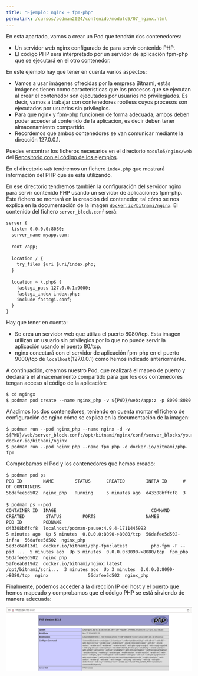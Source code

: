```yaml
---
title: "Ejemplo: nginx + fpm-php"
permalink: /cursos/podman2024/contenido/modulo5/07_nginx.html
---
```


En esta apartado, vamos a crear un Pod que tendrán dos contenedores: 

* Un servidor web nginx configurado de para servir contenido PHP.
* El código PHP será interpretado  por un servidor de aplicación fpm-php que se ejecutará en el otro contenedor. 

En este ejemplo hay que tener en cuenta varios aspectos:

* Vamos a usar imágenes ofrecidas por la empresa Bitnami, estás imágenes tienen como características que los procesos que se ejecutan al crear el contenedor son ejecutados por usuarios no privilegiados. Es decir, vamos a trabajar con contenedores rootless cuyos procesos son ejecutados por usuarios sin privilegios.
* Para que nginx y fpm-php funcionen de forma adecuada, ambos deben poder acceder al contenido de la aplicación, es decir deben tener almacenamiento compartido.
* Recordemos que ambos contenedores se van comunicar mediante la dirección 127.0.0.1.

Puedes encontrar los ficheros necesarios en el directorio `modulo5/nginx/web` del [Repositorio con el código de los ejemplos](https://github.com/josedom24/ejemplos_curso_podman_ow).

En el directorio `web` tendremos un fichero `index.php` que mostrará información del PHP que se está utilizando.

En ese directorio tendremos también la configuración del servidor nginx para servir contenido PHP usando un servidor de aplicaciones fpm-php. Este fichero se montará en la creación del contenedor, tal cómo se nos explica en la documentación de la imagen [`docker.io/bitnami/nginx`](https://hub.docker.com/r/bitnami/nginx). El contenido del fichero `server_block.conf` será:

```
server {
  listen 0.0.0.0:8080;
  server_name myapp.com;

  root /app;

  location / {
    try_files $uri $uri/index.php;
  }

  location ~ \.php$ {
    fastcgi_pass 127.0.0.1:9000;
    fastcgi_index index.php;
    include fastcgi.conf;
  }
}
```
Hay que tener en cuenta:

* Se crea un servidor web que utiliza el puerto 8080/tcp. Esta imagen utilizan un usuario sin privilegios por lo que no puede servir la aplicación usando el puerto 80/tcp.
* nginx conectará con el servidor de aplicación fpm-php en el puerto 9000/tcp de `localhost`(127.0.0.1) como hemos indicado anteriormente.

A continuación, creamos nuestro Pod, que realizará el mapeo de puerto y declarará el almacenamiento compartido para que los dos contenedores tengan acceso al código de la aplicación:

```
$ cd ngingx
$ podman pod create --name nginx_php -v ${PWD}/web:/app:z -p 8090:8080
```

Añadimos los dos contenedores, teniendo en cuenta montar el fichero de configuración de nginx cómo se explica en la documentación de la imagen:

```
$ podman run --pod nginx_php --name nginx -d -v ${PWD}/web/server_block.conf:/opt/bitnami/nginx/conf/server_blocks/yourapp.conf:Z docker.io/bitnami/nginx
$ podman run --pod nginx_php --name fpm_php -d docker.io/bitnami/php-fpm
```

Comprobamos el Pod y los contenedores que hemos creado:

```
$ podman pod ps
POD ID        NAME        STATUS      CREATED        INFRA ID      # OF CONTAINERS
56dafee5d502  nginx_php   Running     5 minutes ago  d43308bffcf8  3

$ podman ps --pod
CONTAINER ID  IMAGE                                    COMMAND               CREATED        STATUS        PORTS                   NAMES               POD ID        PODNAME
d43308bffcf8  localhost/podman-pause:4.9.4-1711445992                        5 minutes ago  Up 5 minutes  0.0.0.0:8090->8080/tcp  56dafee5d502-infra  56dafee5d502  nginx_php
5e33c6af13d1  docker.io/bitnami/php-fpm:latest         php-fpm -F --pid ...  5 minutes ago  Up 5 minutes  0.0.0.0:8090->8080/tcp  fpm_php             56dafee5d502  nginx_php
5af6eab919d2  docker.io/bitnami/nginx:latest           /opt/bitnami/scri...  3 minutes ago  Up 3 minutes  0.0.0.0:8090->8080/tcp  nginx               56dafee5d502  nginx_php
```

Finalmente, podemos acceder a la dirección IP del host y el puerto que hemos mapeado y comprobamos que el código PHP se está sirviendo de manera adecuada:

![nginx_php](img/nginx_php.png)

